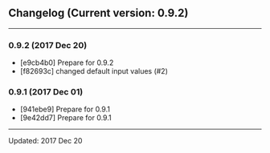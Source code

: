 ## Changelog (Current version: 0.9.2)

-----------------

### 0.9.2 (2017 Dec 20)

* [e9cb4b0] Prepare for 0.9.2
* [f82693c] changed default input values (#2)

### 0.9.1 (2017 Dec 01)

* [941ebe9] Prepare for 0.9.1
* [9e42dd7] Prepare for 0.9.1

-----------------

Updated: 2017 Dec 20